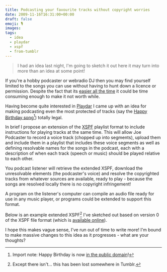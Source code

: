 ```yaml
---
title: Podcasting your favourite tracks without copyright worries
date: 2009-11-16T16:31:00+00:00
draft: false
emoji: 🎙️
images:
tags:
  - idea
  - playdar
  - xspf
  - from-tumblr
---
```


> I had an idea last night, I'm going to sketch it out here it may turn into more than an idea at some point!

If you're a hobby podcaster or webradio DJ then you may find yourself limited to the songs you can use without having to hunt down a licence or permission. Despite the fact that its [easier all the time](http://web.archive.org/web/20090930082731/http://www.ukpa.info:80/2008/08/22/the-new-mcps-prs-podcast-license/) it could be time consuming enough to make it not worth while.

Having become quite interested in [Playdar](https://playdar.org) I came up with an idea for making podcasting even the most protected of tracks (say the [Happy Birthday song](http://www.unhappybirthday.com/)[^1]) totally legal.

In brief I propose an extension of the [XSPF](https://www.xspf.org/) playlist format to include instructions for playing tracks at the same time. This will allow Joe Podcaster to record a voice track (chopped up into segments), upload them and include them in a playlist that includes these voice segments as well as defining resolvable names for the songs in the podcast, each with a description of when each track (speech or music) should be played relative to each other.

You podcast listener will retrieve the extended XSPF, download the unresolvable elements (the podcaster's voice) and resolve the copyrighted tracks from whatever sources are available, ready to play - because the songs are resolved locally there is no copyright infringement!

A program on the listener's computer can compile an audio file ready for use in any music player, or programs could be extended to support this format.

Below is an example extended XSPF[^2] I've sketched out based on version 0 of the XSPF file format (which is [available online](https://www.xspf.org/xspf-v0.html)).

I hope this makes vague sense, I've run out of time to write more! I'm bound to make massive changes to this idea as it progresses - what are your thoughts?

[^1]: Import note: Happy Birthday is now [in the public domain](https://en.wikipedia.org/wiki/Happy_Birthday_to_You#:~:text=%22Happy%20Birthday%20to%20You%22%20was%20in%20the%20public%20domain)!
[^2]: Except there isn't… this has been lost somewhere in Tumblr.
